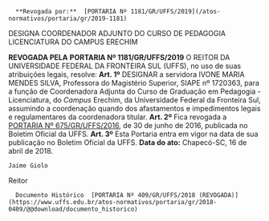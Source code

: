       **Revogada por:**  [PORTARIA Nº 1181/GR/UFFS/2019](/atos-normativos/portaria/gr/2019-1181) 

   DESIGNA COORDENADOR ADJUNTO DO CURSO DE PEDAGOGIA LICENCIATURA DO CAMPUS ERECHIM  

 **REVOGADA PELA**  **PORTARIA Nº 1181/GR/UFFS/2019**   O REITOR DA UNIVERSIDADE FEDERAL DA FRONTEIRA SUL (UFFS), no uso de suas atribuições legais, resolve: **Art. 1º**  DESIGNAR a servidora IVONE MARIA MENDES SILVA, Professora do Magistério Superior, SIAPE nº 1720363, para a função de Coordenadora Adjunta do Curso de Graduação em Pedagogia - Licenciatura, do *Campus*  Erechim, da Universidade Federal da Fronteira Sul, assumindo a coordenação quando dos afastamentos e impedimentos legais e regulamentares da coordenadora titular. **Art. 2º**  Fica revogada a [PORTARIA Nº 675/GR/UFFS/2016](https://www.uffs.edu.br/atos-normativos/portaria/gr/2016-0675), de 30 de junho de 2016, publicada no Boletim Oficial da UFFS. **Art. 3º**  Esta Portaria entra em vigor na data de sua publicação no Boletim Oficial da UFFS.        **Data do ato:** Chapecó-SC, 16 de abril de 2018.   
 

    Jaime Giolo   
 Reitor 

      Documento Histórico  [PORTARIA Nº 409/GR/UFFS/2018 (REVOGADA)](https://www.uffs.edu.br/atos-normativos/portaria/gr/2018-0409/@@download/documento_historico)     
      
